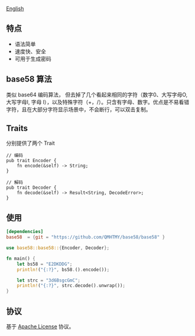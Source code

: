 [English](README.md)

## 特点

 * 语法简单
 * 速度快、安全
 * 可用于生成密码

## base58 算法

类似 base64 编码算法， 但去掉了几个看起来相同的字符（数字0、大写字母O, 大写字母I, 字母 l），以及特殊字符（+，/）。只含有字母、数字。优点是不易看错字符，且在大部分字符显示场景中，不会断行，可以双击复制。

## Traits
分别提供了两个 Trait
```
// 编码
pub trait Encoder {
	fn encode(&self) -> String;
}

// 解码
pub trait Decoder {
	fn decode(&self) -> Result<String, DecodeError>;
}
```

## 使用
```toml
[dependencies]
base58  = {git = "https://github.com/QMHTMY/base58/base58" }
```

```rust
use base58::base58::{Encoder, Decoder};

fn main() {
    let bs58 = "E2DKDDG";
    println!("{:?}", bs58.().encode());

    let strc = "3d6BsgcGmC";
    println!("{:?}", strc.decode().unwrap());
}
```

## 协议
基于 [Apache License](LICENSE) 协议。
